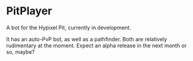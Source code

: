 # PitPlayer

A bot for the Hypixel Pit, currently in development.

It has an auto-PvP bot, as well as a pathfinder. Both are relatively rudimentary at the moment.
Expect an alpha release in the next month or so, maybe?
